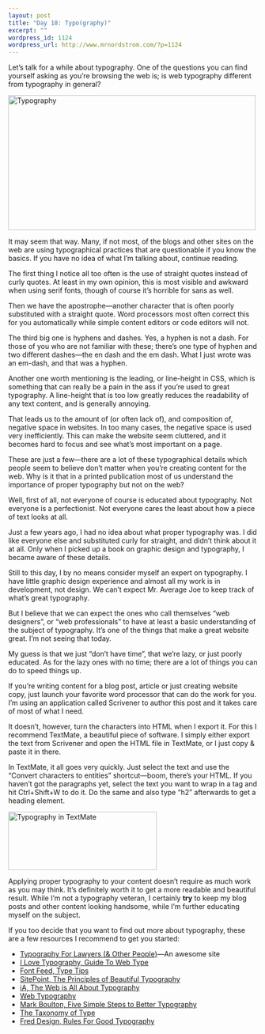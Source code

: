 ```yaml
--- 
layout: post
title: "Day 18: Typo(graphy)"
excerpt: ""
wordpress_id: 1124
wordpress_url: http://www.mrnordstrom.com/?p=1124
---
```

<p>Let&rsquo;s talk for a while about typography. One of the questions you can find yourself asking as you&rsquo;re browsing the web is; is web typography different from typography in general?</p>
<!--more-->
<img src="http://www.mrnordstrom.com/wp-content/uploads/2010/06/465334_255690991.jpeg" alt="Typography" title="Typography" width="500" height="273" class="alignnone size-full wp-image-1134 no-border" />
<p>It may seem that way. Many, if not most, of the blogs and other sites on the web are using typographical practices that are questionable if you know the basics. If you have no idea of what I&rsquo;m talking about, continue reading.</p>
<p>The first thing I notice all too often is the use of straight quotes instead of curly quotes. At least in my own opinion, this is most visible and awkward when using serif fonts, though of course it&rsquo;s horrible for sans as well.</p>
<p>Then we have the apostrophe&mdash;another character that is often poorly substituted with a straight quote. Word processors most often correct this for you automatically while simple content editors or code editors will not.</p>
<p>The third big one is hyphens and dashes. Yes, a hyphen is not a dash. For those of you who are not familiar with these; there&rsquo;s one type of hyphen and two different dashes&mdash;the en dash and the em dash. What I just wrote was an em-dash, and that was a hyphen.</p>
<p>Another one worth mentioning is the leading, or line-height in CSS, which is something that can really be a pain in the ass if you&rsquo;re used to great typography. A line-height that is too low greatly reduces the readability of any text content, and is generally annoying.</p>
<p>That leads us to the amount of (or often lack of), and composition of, negative space in websites. In too many cases, the negative space is used very inefficiently. This can make the website seem cluttered, and it becomes hard to focus and see what&rsquo;s most important on a page.</p>
<p>These are just a few&mdash;there are a lot of these typographical details which people seem to believe don&rsquo;t matter when you&rsquo;re creating content for the web. Why is it that in a printed publication most of us understand the importance of proper typography but not on the web?</p>
<p>Well, first of all, not everyone of course is educated about typography. Not everyone is a perfectionist. Not everyone cares the least about how a piece of text looks at all.</p>
<p>Just a few years ago, I had no idea about what proper typography was. I did like everyone else and substituted curly for straight, and didn&rsquo;t think about it at all. Only when I picked up a book on graphic design and typography, I became aware of these details.</p>
<p>Still to this day, I by no means consider myself an expert on typography. I have little graphic design experience and almost all my work is in development, not design. We can&rsquo;t expect Mr. Average Joe to keep track of what&rsquo;s great typography.</p>
<p>But I believe that we can expect the ones who call themselves &ldquo;web designers&rdquo;, or &ldquo;web professionals&rdquo; to have at least a basic understanding of the subject of typography. It&rsquo;s one of the things that make a great website great. I&rsquo;m not seeing that today.</p>
<p>My guess is that we just &ldquo;don&rsquo;t have time&rdquo;, that we&rsquo;re lazy, or just poorly educated. As for the lazy ones with no time; there are a lot of things you can do to speed things up.</p>
<p>If you&rsquo;re writing content for a blog post, article or just creating website copy, just launch your favorite word processor that can do the work for you. I&rsquo;m using an application called Scrivener to author this post and it takes care of most of what I need.</p>
<p>It doesn&rsquo;t, however, turn the characters into HTML when I export it. For this I recommend TextMate, a beautiful piece of software. I simply either export the text from Scrivener and open the HTML file in TextMate, or I just copy &amp; paste it in there.</p>
<p>In TextMate, it all goes very quickly. Just select the text and use the &ldquo;Convert characters to entities&rdquo; shortcut&mdash;boom, there&rsquo;s your HTML. If you haven&rsquo;t got the paragraphs yet, select the text you want to wrap in a tag and hit Ctrl+Shift+W to do it. Do the same and also type &ldquo;h2&rdquo; afterwards to get a heading element.</p>
<a class="imagelink" href="http://www.mrnordstrom.com/wp-content/uploads/2010/06/Typography-in-TextMate.png"><img src="http://www.mrnordstrom.com/wp-content/uploads/2010/06/Typography-in-TextMate-300x118.png" alt="Typography in TextMate" title="Typography in TextMate" width="300" height="118" class="alignnone size-medium wp-image-1132" /></a>
<p>Applying proper typography to your content doesn&rsquo;t require as much work as you may think. It&rsquo;s definitely worth it to get a more readable and beautiful result. While I&rsquo;m not a typography veteran, I certainly <strong>try</strong> to keep my blog posts and other content looking handsome, while I&rsquo;m further educating myself on the subject.</p>
<p>If you too decide that you want to find out more about typography, these are a few resources I recommend to get you started:</p>
<ul>
<li><a href="http://www.typographyforlawyers.com/">Typography For Lawyers (&amp; Other People)</a>&mdash;An awesome site</li>
<li><a href="http://ilovetypography.com/2008/02/28/a-guide-to-web-typography/">I Love Typography, Guide To Web Type</a></li>
<li><a href="http://fontfeed.com/archives/category/type-tips/">Font Feed, Type Tips</a></li>
<li><a href="http://articles.sitepoint.com/article/principles-beautiful-typography">SitePoint, The Principles of Beautiful Typography</a></li>
<li><a href="http://informationarchitects.jp/the-web-is-all-about-typography-period/">iA, The Web is All About Typography</a></li>
<li><a href="http://webtypography.net/toc/">Web Typography</a></li>
<li><a href="http://www.markboulton.co.uk/journal/comments/five-simple-steps-to-better-typography">Mark Boulton, Five Simple Steps to Better Typography</a></li>
<li><a href="http://thephuse.com/2010/02/the-taxonomy-of-type/">The Taxonomy of Type</a></li>
<li><a href="http://www.freddesign.co.uk/2009/12/archive/rules-for-good-typography/">Fred Design, Rules For Good Typography</a></li>

